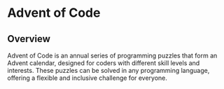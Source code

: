 # Advent of Code

## Overview

Advent of Code is an annual series of programming puzzles that form an Advent calendar, designed for coders with different skill levels and interests. These puzzles can be solved in any programming language, offering a flexible and inclusive challenge for everyone.